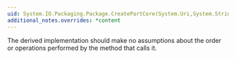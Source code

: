 ```yaml
---
uid: System.IO.Packaging.Package.CreatePartCore(System.Uri,System.String,System.IO.Packaging.CompressionOption)
additional_notes.overrides: *content
---
```


<p>The derived <xref href="System.IO.Packaging.Package.CreatePartCore(System.Uri,System.String,System.IO.Packaging.CompressionOption)"></xref> implementation should make no assumptions about the order or operations performed by the <xref href="System.IO.Packaging.Package.CreatePart*"></xref> method that calls it.</p>


